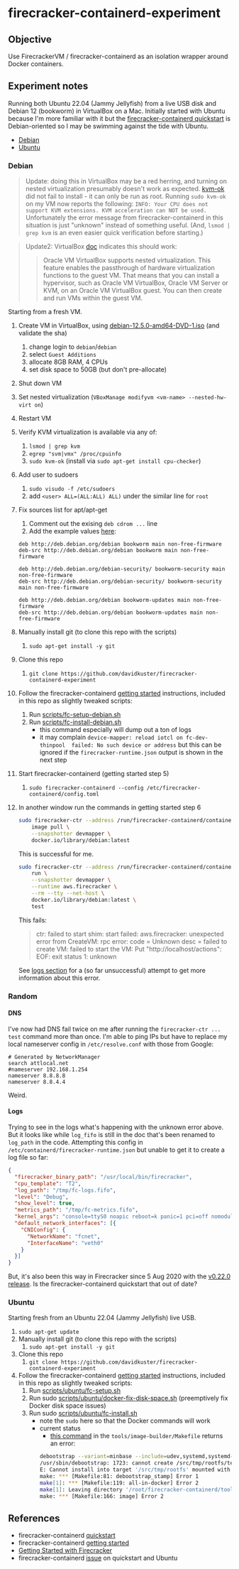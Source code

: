 # firecracker-containerd-experiment

## Objective

Use FirecrackerVM / firecracker-containerd as an isolation wrapper around Docker containers.


## Experiment notes

Running both Ubuntu 22.04 (Jammy Jellyfish) from a live USB disk and Debian 12 (bookworm) in VirtualBox on a Mac. Initially started with Ubuntu because I'm more familiar with it but the [firecracker-containerd quickstart](https://github.com/firecracker-microvm/firecracker-containerd/blob/main/docs/quickstart.md) is Debian-oriented so I may be swimming against the tide with Ubuntu.

- [Debian](#debian)
- [Ubuntu](#ubuntu)


### Debian

> Update: doing this in VirtualBox may be a red herring, and turning on nested virtualization presumably doesn't work as expected. [kvm-ok](https://manpages.debian.org/bookworm/cpu-checker/kvm-ok.1.en.html) did not fail to install - it can only be run as root. Running `sudo kvm-ok` on my VM now reports the following: `INFO: Your CPU does not support KVM extensions. KVM acceleration can NOT be used.` Unfortunately the error message from firecracker-containerd in this situation is just "unknown" instead of something useful. (And, `lsmod | grep kvm` is an even easier quick verification before starting.)

> Update2: VirtualBox [doc](https://docs.oracle.com/en/virtualization/virtualbox/7.0/user/AdvancedTopics.html) indicates this should work:
>> Oracle VM VirtualBox supports nested virtualization. This feature enables the passthrough of hardware virtualization functions to the guest VM. That means that you can install a hypervisor, such as Oracle VM VirtualBox, Oracle VM Server or KVM, on an Oracle VM VirtualBox guest. You can then create and run VMs within the guest VM.


Starting from a fresh VM.

1. Create VM in VirtualBox, using [debian-12.5.0-amd64-DVD-1.iso](https://cdimage.debian.org/debian-cd/current/amd64/iso-dvd/) (and validate the sha)
    1. change login to `debian`/`debian`
    1. select `Guest Additions`
    1. allocate 8GB RAM, 4 CPUs
    1. set disk space to 50GB (but don't pre-allocate)
1. Shut down VM
1. Set nested virtualization (`VBoxManage modifyvm <vm-name> --nested-hw-virt on`)
1. Restart VM
1. Verify KVM virtualization is available via any of:
    1. `lsmod | grep kvm`
    1. `egrep "svm|vmx" /proc/cpuinfo`
    1. `sudo kvm-ok` (install via `sudo apt-get install cpu-checker`)
1. Add user to sudoers
    1. `sudo visudo -f /etc/sudoers`
    1. add `<user> ALL=(ALL:ALL) ALL)` under the similar line for `root`
1. Fix sources list for apt/apt-get
    1. Comment out the exising `deb cdrom ...` line
    1. Add the example values [here](https://wiki.debian.org/SourcesList):
    ```
    deb http://deb.debian.org/debian bookworm main non-free-firmware
    deb-src http://deb.debian.org/debian bookworm main non-free-firmware

    deb http://deb.debian.org/debian-security/ bookworm-security main non-free-firmware
    deb-src http://deb.debian.org/debian-security/ bookworm-security main non-free-firmware

    deb http://deb.debian.org/debian bookworm-updates main non-free-firmware
    deb-src http://deb.debian.org/debian bookworm-updates main non-free-firmware
    ````
1. Manually install git (to clone this repo with the scripts)
    1. `sudo apt-get install -y git`
1. Clone this repo
    1. `git clone https://github.com/davidkuster/firecracker-containerd-experiment`
1. Follow the firecracker-containerd [getting started](https://github.com/firecracker-microvm/firecracker-containerd/blob/main/docs/getting-started.md) instructions, included in this repo as slightly tweaked scripts:
    1. Run [scripts/fc-setup-debian.sh](scripts/fc-setup-debian.sh)
    1. Run [scripts/fc-install-debian.sh](scripts/fc-install-debian.sh)
        - this command especially will dump out a ton of logs
        - it may complain `device-mapper: reload iotcl on fc-dev-thinpool  failed: No such device or address` but this can be ignored if the `firecracker-runtime.json` output is shown in the next step
1. Start firecracker-containerd (getting started step 5)
    1. `sudo firecracker-containerd --config /etc/firecracker-containerd/config.toml`
1. In another window run the commands in getting started step 6
    ```bash
    sudo firecracker-ctr --address /run/firecracker-containerd/containerd.sock \
        image pull \
        --snapshotter devmapper \
        docker.io/library/debian:latest
    ```
    This is successful for me.

    ```bash
    sudo firecracker-ctr --address /run/firecracker-containerd/containerd.sock \
        run \
        --snapshotter devmapper \
        --runtime aws.firecracker \
        --rm --tty --net-host \
        docker.io/library/debian:latest \
        test
    ```
    This fails:
    > ctr: failed to start shim: start failed: aws.firecracker: unexpected error from CreateVM: rpc error: code = Unknown desc = failed to create VM: failed to start the VM: Put "http://localhost/actions": EOF: exit status 1: unknown

    See [logs section](#logs) for a (so far unsuccessful) attempt to get more information about this error.

### Random

#### DNS

I've now had DNS fail twice on me after running the `firecracker-ctr ... test` command more than once. I'm able to ping IPs but have to replace my local nameserver config in `/etc/resolve.conf` with those from Google:
```
# Generated by NetworkManager
search attlocal.net
#nameserver 192.168.1.254
nameserver 8.8.8.8
nameserver 8.8.4.4
```
Weird.

#### Logs

Trying to see in the logs what's happening with the unknown error above. But it looks like while `log_fifo` is still in the doc that's been renamed to `log_path` in the code. Attempting this config in `/etc/containerd/firecracker-runtime.json` but unable to get it to create a log file so far:
```json
{
  "firecracker_binary_path": "/usr/local/bin/firecracker",
  "cpu_template": "T2",
  "log_path": "/tmp/fc-logs.fifo",
  "level": "Debug",
  "show_level": true,
  "metrics_path": "/tmp/fc-metrics.fifo",
  "kernel_args": "console=ttyS0 noapic reboot=k panic=1 pci=off nomodules ro systemd.unified_cgroup_hierarchy=0 systemd.journald.forward_to_console systemd.unit=firecracker.target init=/sbin/overlay-init",
  "default_network_interfaces": [{
    "CNIConfig": {
      "NetworkName": "fcnet",
      "InterfaceName": "veth0"
    }
  }]
}
```

But, it's also been this way in Firecracker since 5 Aug 2020 with the [v0.22.0 release](https://github.com/firecracker-microvm/firecracker/releases/tag/v0.22.0). Is the firecracker-containerd quickstart that out of date?


### Ubuntu

Starting fresh from an Ubuntu 22.04 (Jammy Jellyfish) live USB.

1. `sudo apt-get update`
1. Manually install git (to clone this repo with the scripts)
    1. `sudo apt-get install -y git`
1. Clone this repo
    1. `git clone https://github.com/davidkuster/firecracker-containerd-experiment`
1. Follow the firecracker-containerd [getting started](https://github.com/firecracker-microvm/firecracker-containerd/blob/main/docs/getting-started.md) instructions, included in this repo as slightly tweaked scripts:
    1. Run [scripts/ubuntu/fc-setup.sh](scripts/ubuntu/fc-setup.sh)
    1. Run sudo [scripts/ubuntu/docker-fix-disk-space.sh](scripts/ubuntu/docker-fix-disk-space.sh) (preemptively fix Docker disk space issues)
    1. Run sudo [scripts/ubuntu/fc-install.sh](scripts/ubuntu/fc-install.sh)
        - note the `sudo` here so that the Docker commands will work
        - current status
            - [this command](https://github.com/firecracker-microvm/firecracker-containerd/blob/main/tools/image-builder/Makefile#L46-L55) in the `tools/image-builder/Makefile` returns an error:
            ```bash
            debootstrap --variant=minbase --include=udev,systemd,systemd-sysv,procps,libseccomp2,haveged bullseye "tmp/rootfs" http://deb.debian.org/debian
            /usr/sbin/debootstrap: 1723: cannot create /src/tmp/rootfs/test-dev-null: Permission denied
            E: Cannot install into target '/src/tmp/rootfs' mounted with noexec or nodev
            make: *** [Makefile:81: debootstrap_stamp] Error 1
            make[1]: *** [Makefile:119: all-in-docker] Error 2
            make[1]: Leaving directory '/root/firecracker-containerd/tools/image-builder'
            make: *** [Makefile:166: image] Error 2
            ```


## References

- firecracker-containerd [quickstart](https://github.com/firecracker-microvm/firecracker-containerd/blob/main/docs/quickstart.md)
- firecracker-containerd [getting started](https://github.com/firecracker-microvm/firecracker-containerd/blob/main/docs/getting-started.md)
- [Getting Started with Firecracker](https://medium.com/better-programming/getting-started-with-firecracker-a88495d656d9)
- firecracker-containerd [issue](https://github.com/firecracker-microvm/firecracker-containerd/issues/472) on quickstart and Ubuntu
